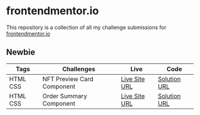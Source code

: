 # frontendmentor.io
This repository is a collection of all my challenge submissions for <a href="https://www.frontendmentor.io/">frontendmentor.io</a> 

## Newbie

| Tags | Challenges | Live | Code |
|---|---|---|---|
| HTML CSS | NFT Preview Card Component | [Live Site URL](https://nft-preview-card-component-nella.netlify.app/) | [Solution URL](https://github.com/NellaTL/frontendmentor.io/tree/main/nft-preview-card-component-main) |
| HTML CSS | Order Summary Component | [Live Site URL](order-summary-component-main-la.netlify.app) | [Solution URL](https://github.com/NellaTL/frontendmentor.io/tree/main/order-summary-component-main) |
